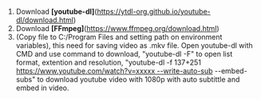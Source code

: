 1. Download **[youtube-dl]**(https://ytdl-org.github.io/youtube-dl/download.html)
2. Download **[FFmpeg]**(https://www.ffmpeg.org/download.html)
3. (Copy file to C:/Program Files and setting path on environment variables), this need for saving video as .mkv file.
Open youtube-dl with CMD and use command to download, "youtube-dl -F" to open list format, extention and resolution, "youtube-dl -f 137+251 https://www.youtube.com/watch?v=xxxxx --write-auto-sub --embed-subs" to download youtube video with 1080p with auto subtittle and embed in video.
